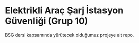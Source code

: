 # Elektrikli Araç Şarj İstasyon Güvenliği (Grup 10)
BSG dersi kapsamında yürütecek olduğumuz projeye ait repo.
